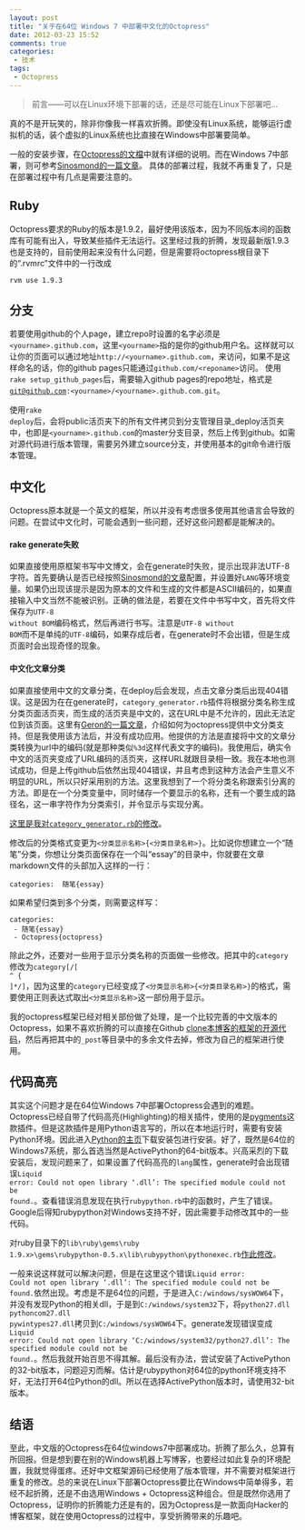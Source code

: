 ```yaml
---
layout: post
title: "关于在64位 Windows 7 中部署中文化的Octopress"
date: 2012-03-23 15:52
comments: true
categories:
 - 技术
tags:  
 - Octopress
---
```


> 前言——可以在Linux环境下部署的话，还是尽可能在Linux下部署吧...

真的不是开玩笑的，除非你像我一样喜欢折腾。即使没有Linux系统，能够运行虚拟机的话，装个虚拟的Linux系统也比直接在Windows中部署要简单。

一般的安装步骤，在<a href="http://octopress.org/docs/">Octopress的文檔</a>中就有详细的说明。而在Windows 7中部署，则可参考<a href="http://sinosmond.github.com/blog/2012/03/12/install-and-deploy-octopress-to-github-on-windows7-from-scratch/">Sinosmond的一篇文章</a>。
具体的部署过程，我就不再重复了，只是在部署过程中有几点是需要注意的。

<!--more-->

## Ruby

Octopress要求的Ruby的版本是1.9.2，最好使用该版本，因为不同版本间的函数库有可能有出入，导致某些插件无法运行。这里经过我的折腾，发现最新版1.9.3也是支持的，目前使用起来没有什么问题，但是需要将octopress根目录下的“.rvmrc”文件中的一行改成

``` shell
rvm use 1.9.3
```

## 分支

若要使用github的个人page，建立repo时设置的名字必须是<code>&lt;yourname&gt;.github.com</code>，这里<code>&lt;yourname&gt;</code>指的是你的github用户名。这样就可以让你的页面可以通过地址<code>http://&lt;yourname&gt;.github.com</code>，来访问，如果不是这样命名的话，你的github pages只能通过<code>github.com/&lt;reponame&gt;</code>访问。
使用<code>rake setup_github_pages</code>后，需要输入github pages的repo地址，格式是<code>git@github.com:&lt;yourname&gt;/&lt;yourname&gt;.github.com.git</code>。

使用<code>rake deploy</code>后，会将public活页夹下的所有文件拷贝到分支管理目录_deploy活页夹中，也即是<code>&lt;yourname&gt;.github.com</code>的master分支目录，然后上传到github。如需对源代码进行版本管理，需要另外建立source分支，并使用基本的git命令进行版本管理。

## 中文化

Octopress原本就是一个英文的框架，所以并没有考虑很多使用其他语言会导致的问题。在尝试中文化时，可能会遇到一些问题，还好这些问题都是能解决的。

#### rake generate失败

如果直接使用原框架书写中文博文，会在generate时失败，提示出现非法UTF-8字符。首先要确认是否已经按照<a href="http://sinosmond.github.com/blog/2012/03/12/install-and-deploy-octopress-to-github-on-windows7-from-scratch/">Sinosmond的文章</a>配置，并设置好<code>LANG</code>等环境变量。如果仍出现该提示是因为原本的文件和生成的文件都是ASCII编码的，如果直接输入中文当然不能被识别。正确的做法是，若要在文件中书写中文，首先将文件保存为<code>UTF-8 without BOM</code>编码格式，然后再进行书写。注意是<code>UTF-8 without BOM</code>而不是单纯的<code>UTF-8</code>编码，如果存成后者，在generate时不会出错，但是生成页面时会出现奇怪的现象。

#### 中文化文章分类

如果直接使用中文的文章分类，在deploy后会发现，点击文章分类后出现404错误。这是因为在在generate时，<code>category_generator.rb</code>插件将根据分类名称生成分类页面活页夹，而生成的活页夹是中文的，这在URL中是不允许的，因此无法定位到该页面。这里有<a href="http://geron.heroku.com/blog/2012/octo-cate-cn-spo">Geron的一篇文章</a>，介绍如何为octopress提供中文分类支持。但是我使用该方法后，并没有成功应用。他提供的方法是直接将中文的文章分类转换为url中的编码(就是那种类似<code>%3d</code>这样代表文字的编码)。我使用后，确实令中文的活页夹变成了URL编码的活页夹，这样URL就跟目录相一致。我在本地也测试成功，但是上传github后依然出现404错误，并且考虑到这种方法会产生意义不明显的URL，所以只好采用别的方法。这里我想到了一个将分类名称跟索引分离的方法。即是在一个分类变量中，同时储存一个要显示的名称，还有一个要生成的路径名，这一串字符作为分类索引，并令显示与实现分离。

<a href="https://github.com/denjones/denjones.github.com/commit/1d4f3b9433a4d77e31530c4d5f20611c9b9829e2#diff-1">这里是我对<code>category_generator.rb</code>的修改</a>。

修改后的分类格式变更为<code>&lt;分类显示名称&gt;{&lt;分类目录名称&gt;}</code>。比如说你想建立一个“随笔”分类，你想让分类页面保存在一个叫“essay”的目录中，你就要在文章markdown文件的头部加入这样的一行：

```
categories:  随笔{essay}
```

如果希望归类到多个分类，则需要这样写：

```
categories:
 - 随笔{essay}
 - Octopress{octopress}
```

除此之外，还要对一些用于显示分类名称的页面做一些修改。把其中的<code>category</code>修改为<code>category[/[ ^ { ]*/]</code>，因为这里的<code>category</code>已经变成了<code>&lt;分类显示名称&gt;{&lt;分类目录名称&gt;}</code>的格式，需要使用正则表达式取出<code>&lt;分类显示名称&gt;</code>这一部份用于显示。

我的octopress框架已经对相关部份做了处理，是一个比较完善的中文版本的Octopress，如果不喜欢折腾的可以直接在Github <a href="https://github.com/denjones/denjones.github.com/tree/source">clone本博客的框架的开源代码</a>，然后再把其中的<code>_post</code>等目录中的多余文件去掉，修改为自己的框架进行使用。

## 代码高亮

其实这个问题才是在64位Windows 7中部署Octopress会遇到的难题。Octopress已经自带了代码高亮(Highlighting)的相关插件，使用的是<a href="http://pygments.org/">pygments</a>这款插件。但是这款插件是用Python语言写的，所以在本地运行时，需要有安装Python环境。因此进入<a href="http://www.activestate.com/activepython/downloads">Python的主页</a>下载安装包进行安装。好了，既然是64位的Windows7系统，那么首选当然是ActivePython的64-bit版本。兴高采烈的下载安装后，发现问题来了，如果设置了代码高亮的<code>lang</code>属性，generate时会出现错误<code>Liquid error: Could not open library ‘.dll’: The specified module could not be found.</code>。查看错误消息发现在执行<code>rubypython.rb</code>中的函数时，产生了错误。Google后得知rubypython对Windows支持不好，因此需要手动修改其中的一些代码。

对ruby目录下的<code>lib\ruby\gems\ruby 1.9.x>\gems\rubypython-0.5.x\lib\rubypython\pythonexec.rb</code><a href="https://github.com/bendoerr/rubypython/commit/1349aea1c6faa459c4be8474e4a7e878f08459c2">作此修改</a>。

一般来说这样就可以解决问题，但是在这里这个错误<code>Liquid error: Could not open library ‘.dll’: The specified module could not be found.</code>依然出现。考虑是不是64位的问题，于是进入<code>C:/windows/sysWOW64</code>下，并没有发现Python的相关dll，于是到<code>C:/windows/system32</code>下，将<code>python27.dll pythoncom27.dll pywintypes27.dll</code>拷贝到<code>C:/windows/sysWOW64</code>下。generate发现错误变成<code>Liquid error: Could not open library ‘C:/windows/system32/python27.dll’: The specified module could not be found.</code>。然后我就开始百思不得其解。最后没有办法，尝试安装了ActivePython的32-bit版本，问题迎刃而解。估计是rubypython对64位的python环境支持不好，无法打开64位Python的dll。所以在选择ActivePython版本时，请使用32-bit版本。

## 结语

至此，中文版的Octopress在64位windows7中部署成功。折腾了那么久，总算有所回报。但是想到要在别的Windows机器上写博客，也要经过如此复杂的环境配置，我就觉得蛋疼。还好中文框架源码已经使用了版本管理，并不需要对框架进行重复的修改。总的来说在Linux下部署Octopress要比在Windows中简单得多，若经不起折腾，还是不由选用Windows + Octopress这种组合。但是既然你选用了Octopress，证明你的折腾能力还是有的，因为Octopress是一款面向Hacker的博客框架，就在使用Octopress的过程中，享受折腾带来的乐趣吧。
